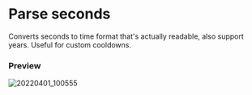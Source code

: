# Parse seconds
Converts seconds to time format that's actually readable, also support years. Useful for custom cooldowns. 

### Preview
![20220401_100555](https://user-images.githubusercontent.com/98183987/161180454-0a03cf46-c35c-4a59-b9bd-e5643cf776b0.jpg)
